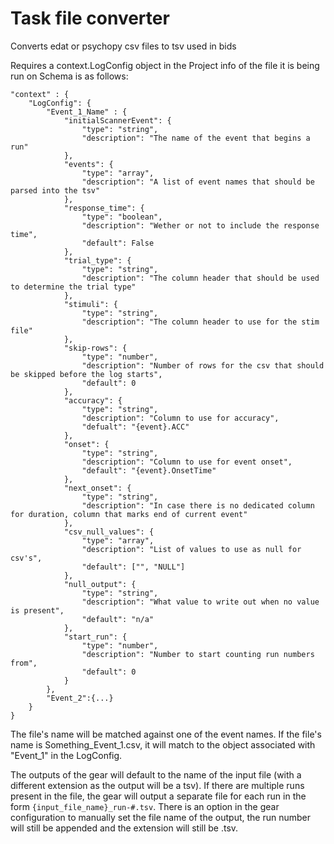 # Task file converter

Converts edat or psychopy csv files to tsv used in bids

Requires a context.LogConfig object in the Project info of the file it is being run on
Schema is as follows:

```
"context" : {
	"LogConfig": {
		"Event_1_Name" : {
			"initialScannerEvent": {
				"type": "string",
				"description": "The name of the event that begins a run"
			},
			"events": {
				"type": "array",
				"description": "A list of event names that should be parsed into the tsv"
			},
			"response_time": {
				"type": "boolean",
				"description": "Wether or not to include the response time",
				"default": False
			},
			"trial_type": {
				"type": "string",
				"description": "The column header that should be used to determine the trial type"
			},
			"stimuli": {
				"type": "string",
				"description": "The column header to use for the stim file"
			},
			"skip-rows": {
				"type": "number",
				"description": "Number of rows for the csv that should be skipped before the log starts",
				"default": 0
			},
			"accuracy": {
				"type": "string",
				"description": "Column to use for accuracy",
				"defualt": "{event}.ACC"
			},
			"onset": {
				"type": "string",
				"description": "Column to use for event onset",
				"default": "{event}.OnsetTime"
			},
			"next_onset": {
				"type": "string",
				"description": "In case there is no dedicated column for duration, column that marks end of current event"
			},
			"csv_null_values": {
				"type": "array",
				"description": "List of values to use as null for csv's",
				"default": ["", "NULL"]
			},
			"null_output": {
				"type": "string",
				"description": "What value to write out when no value is present",
				"default": "n/a"
			},
			"start_run": {
				"type": "number",
				"description": "Number to start counting run numbers from",
				"default": 0
			}
		},
		"Event_2":{...}
	}
}
```

The file's name will be matched against one of the event names. If the file's name is Something_Event_1.csv, it will match to the object associated with "Event_1" in the LogConfig.

The outputs of the gear will default to the name of the input file (with a different extension as the output will be a tsv). If there are multiple runs present in the file, the gear will output a separate file for each run in the form `{input_file_name}_run-#.tsv`.
There is an option in the gear configuration to manually set the file name of the output, the run number will still be appended and the extension will still be .tsv.
